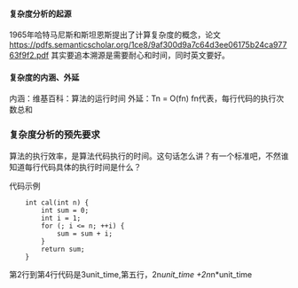#### 复杂度分析的起源
1965年哈特马尼斯和斯坦恩斯提出了计算复杂度的概念，论文
https://pdfs.semanticscholar.org/1ce8/9af300d9a7c64d3ee06175b24ca97763f9f2.pdf
其实要追本溯源是需要耐心和时间，同时英文要好。

#### 复杂度的内涵、外延
内涵：维基百科：算法的运行时间
外延：Tn = O(fn) 
fn代表，每行代码的执行次数总和

### 复杂度分析的预先要求



算法的执行效率，是算法代码执行的时间。这句话怎么讲？有一个标准吧，不然谁知道每行代码具体的执行时间是什么？

代码示例
```
	int cal(int n) {
		int sum = 0;
		int i = 1;
		for (; i <= n; ++i) {
			sum = sum + i;
		}
		return sum;
	}

```

第2行到第4行代码是3unit_time,第五行，2n*unit_time +2n*n*unit_time



